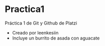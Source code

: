 # Practica1
Práctica 1 de Git y Github de Platzi

* Creado por leenkesiin
* Incluye un burrito de asada con aguacate